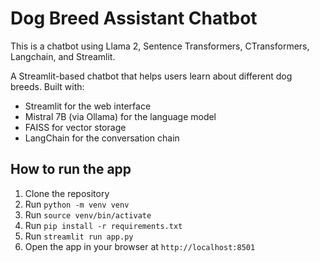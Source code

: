 # Dog Breed Assistant Chatbot

This is a chatbot using Llama 2, Sentence Transformers, CTransformers, Langchain, and Streamlit.

A Streamlit-based chatbot that helps users learn about different dog breeds. Built with:
- Streamlit for the web interface
- Mistral 7B (via Ollama) for the language model
- FAISS for vector storage
- LangChain for the conversation chain

## How to run the app

1. Clone the repository
2. Run `python -m venv venv`
3. Run `source venv/bin/activate`
4. Run `pip install -r requirements.txt`
5. Run `streamlit run app.py`
6. Open the app in your browser at `http://localhost:8501`
